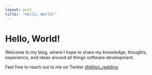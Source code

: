 ```yaml
---
layout: post
title:  "Hello, World!"
---
```


# Hello, World!

Welcome to my blog, where I hope to share my knowledge, thoughts, experience, and ideas
around all things software development.

Feel free to reach out to me on Twitter [@dillon_redding](https://twitter.com/dillon_redding).

